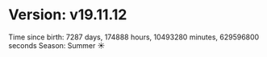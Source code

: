 # Version: v19.11.12
Time since birth: 7287 days, 174888 hours, 10493280 minutes, 629596800 seconds
Season: Summer ☀️
